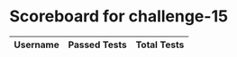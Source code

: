 # Scoreboard for challenge-15
| Username   | Passed Tests | Total Tests |
|------------|--------------|-------------|
